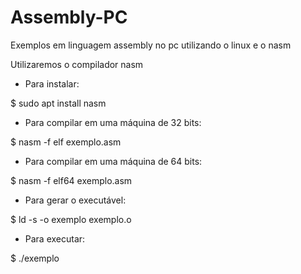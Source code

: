 # Assembly-PC
Exemplos em linguagem assembly no pc utilizando o linux e o nasm

Utilizaremos o compilador nasm

- Para instalar:

$ sudo apt install nasm

- Para compilar em uma máquina de 32 bits:

$ nasm -f elf exemplo.asm

- Para compilar em uma máquina de 64 bits:

$ nasm -f elf64 exemplo.asm

- Para gerar o executável:

$ ld -s -o exemplo exemplo.o

- Para executar:

$ ./exemplo
